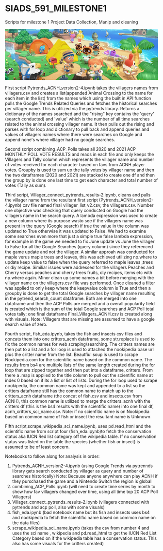 # SIADS_591_MILESTONE1
Scripts for milestone 1 Project Data Collection, Manip and cleaning

![alt text](https://github.com/limesarelife/SIADS_591_MILESTONE1/blob/main/BANNER-TEST-AC.png)
 
First script Pytrends_ACNH_version2-4.ipynb takes the villagers names from villagers.csv and creates a list(appended Animal Crossing to the name for each item in the list) from the names which using the built in API function pulls the Google Trends Related Queries and fetches the historical searches per villager name. This is utilized via the pytrends library.  Returns a dictionary of the names searched and the "rising" key contains the 'query' (search conducted) and 'value' which is the number of all time searches related to the animal crossing villager name.  It then pulls out the rising and parses with for loop and dictionary to pull back and append queries and values of villagers names where there were searches on Google and append none's where villager had no google searches.

Second script combining_ACP_Polls takes all 2020 and 2021 ACP MONTHLY POLL VOTE RESULTS and reads in each file and only keeps the Villagers and Tally column which represents the villager name and number of votes received for each character based on favs from ACNH player votes.  Groupby is used to sum up the tally votes by villager name and then the two dataframes (2020 and 2021) are stacked to create one df and then the group by is done one last time to get each character and total number of votes (Tally as sum).  

Third script, Villager_connect_pytrends_results-2.ipynb, cleans and pulls the villager name from the resultant first script (Pytrends_ACNH_version2-4.ipynb) csv file named final_villager_list_v2.csv, the villagers.csv. Number one objective was checking that query conducted on Google had the villagers name in the search query.  A lambda expression was used to create a new column where its purpose wasto see if the villagers name was present in the query (Google search) if true the value in the column was updated to True otherwise it was updated to False.  We had to examine some searches even more that just a simple true false lambda expression, for example in the game we needed to fix June update vs June the villager to False for all the Google Searches (query column) since they referenced the game update and not the villager.  A similar approah was conducted for maple verus maple trees and leaves, this was achieved utilizing np.where to update keep value to false when the query referred to maple leaves ,trees or diy recipe.  Similiar issues were addressed for the villagers Peaches and Cherry versus peaches and cherry trees fruits, diy recipes, items etc with np.where again. Minor clean up some names a bit before merging with the villager name on the villagers.csv file was performed.  Once cleaned a filter was applied to only keep where the keepvalue column is True and then a groupby is done to get the total Google searches by villager name resulting in the pytrend_search_count dataframe.  Both are merged into one dataframe and then the ACP Polls are merged and a overall popularity field is created which is the sum of the total Google searches and ACP Poll total votes tally; one final dataframe Final_Villagers_ACNH.csv is created along with visuals. Note: Villagers that are missing are assumed to have a google search value of zero.

Fourth script, fish_eda.ipynb, takes the fish and insects csv files and concats them into one critters_acnh dataframe, some str.replace is used to fix the common names for web scraping/searching. The critters names are then put to a list and a for loop is used to attached the nookipedia base url plus the critter name from the list. Beautfiul soup is used to scrape Nookipedia.com for the scientific name based on the common name.  The results from bs4 are multiple lists of the same length created during the for loop that are zipped together and then put into a dataframe, critters.  From there a .map is applied to the title column to pull out the scientific name at index 0 based on if its a list or list of lists.  During the for loop used to scrape nookipedia, the common name was kept and appended to a list so the critters dataframe still has the common name to match up to the critters_acnh dataframe (the concat of fish.csv and insects.csv from ACNH), this common name is utilized to merge the critters_acnh with the critters df (this is the bs4 results with the scientific name) into one final df, acnh_critters_sci_name.csv.
Note: if no scienfitic name is on Nookipedia based on common name of fish or insect the resultant name is Unknown

Fifth script,scrape_wikipedia_sci_name.ipynb, uses pd.read_html and the scientific name from script four (fish_eda.ipynb)to fetch the conservation status aka IUCN Red list category off the wikipedia table.  If no conservation status was listed on the table the species (whether fish or insect) is assumed to be of least concern.

Notebooks to follow along for analysis in order:
1. Pytrends_ACNH_version2-4.ipynb (using Google Trends via pytrennds library gets search conducted by villager as query and number of searches historically)
   Note: Because anyone anywhere can play ACNH if they purschased the game and a Nintendo Switch the region is global 
2. combining_ACP_Polls.ipynb (will need to create time series by month to show how fav villagers changed over time, using all time top 20 ACP Poll Villagers)
3. Villager_connect_pytrends_results-2.ipynb (villagers connected with pytrends and acp poll, also with some visuals)
4. fish_eda.ipynb (bad notebook name but its fish and insects uses bs4 and nookipedia to fetch the scientific name based on common name on the data files)
5. scrape_wikipedia_sci_name.ipynb (takes the csv from number 4 and uses the sci name , wikipedia and pd.read_html to get the IUCN Red List Category based on if the wikipedia table has a conservation status. This also has some visuals for the critters created) 

